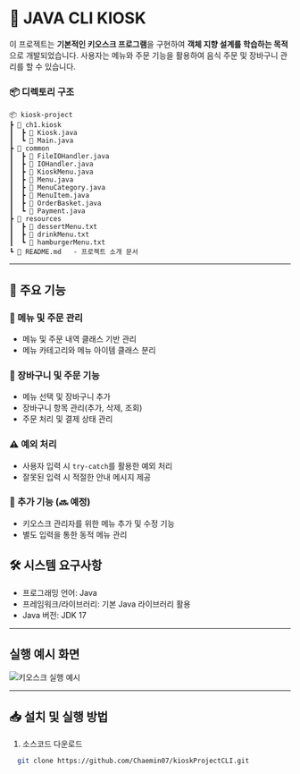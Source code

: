 # 📱 JAVA CLI KIOSK 

이 프로젝트는 **기본적인 키오스크 프로그램**을 구현하여 **객체 지향 설계를 학습하는 목적**으로 개발되었습니다. 
사용자는 메뉴와 주문 기능을 활용하여 음식 주문 및 장바구니 관리를 할 수 있습니다.

### 📦 디렉토리 구조

```  
📦 kiosk-project
┣ 📂 ch1.kiosk
┃  ┣ 📃 Kiosk.java
┃  ┗ 📃 Main.java
┣ 📂 common
┃  ┣ 📃 FileIOHandler.java
┃  ┣ 📃 IOHandler.java
┃  ┣ 📃 KioskMenu.java
┃  ┣ 📃 Menu.java
┃  ┣ 📃 MenuCategory.java
┃  ┣ 📃 MenuItem.java
┃  ┣ 📃 OrderBasket.java
┃  ┗ 📃 Payment.java
┣ 📂 resources
┃  ┣ 📄 dessertMenu.txt
┃  ┣ 📄 drinkMenu.txt
┃  ┗ 📄 hamburgerMenu.txt
┗ 📄 README.md   - 프로젝트 소개 문서
```
---
## 📌 주요 기능

### 🍔 메뉴 및 주문 관리
- 메뉴 및 주문 내역 클래스 기반 관리
- 메뉴 카테고리와 메뉴 아이템 클래스 분리

### 🛒 장바구니 및 주문 기능
- 메뉴 선택 및 장바구니 추가
- 장바구니 항목 관리(추가, 삭제, 조회)
- 주문 처리 및 결제 상태 관리

### ⚠️ 예외 처리
- 사용자 입력 시 `try-catch`를 활용한 예외 처리
- 잘못된 입력 시 적절한 안내 메시지 제공

### 🚀 추가 기능 (🔜 예정)
- 키오스크 관리자를 위한 메뉴 추가 및 수정 기능
- 별도 입력을 통한 동적 메뉴 관리

## 🛠️ 시스템 요구사항
- 프로그래밍 언어: Java
- 프레임워크/라이브러리: 기본 Java 라이브러리 활용
- Java 버전: JDK 17
---
## 실행 예시 화면
![키오스크 실행 예시](https://github.com/user-attachments/assets/172b7e64-ede7-4121-9df6-4f99a555dcb6)

---

## 📥 설치 및 실행 방법

1. 소스코드 다운로드

```bash
  git clone https://github.com/Chaemin07/kioskProjectCLI.git
```
